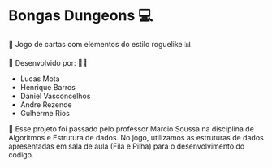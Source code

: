 # Bongas Dungeons 💻​

 🔴 Jogo de cartas com elementos do estilo roguelike 📊 

 🔴 Desenvolvido por: 🧑‍💻

  - Lucas Mota 
  - Henrique Barros
  - Daniel Vasconcelhos
  - Andre Rezende
  - Gulherme Rios

 🔴 Esse projeto foi passado pelo professor Marcio Soussa na disciplina de Algoritmos e Estrutura de dados. No jogo, utilizamos      as estruturas de dados apresentadas em sala de aula (Fila e Pilha) para o desenvolvimento do codigo.
